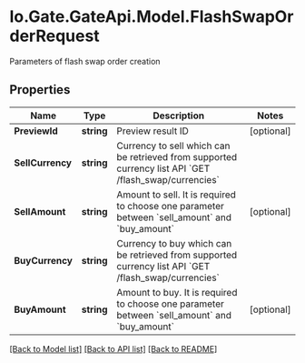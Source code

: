 
# Io.Gate.GateApi.Model.FlashSwapOrderRequest

Parameters of flash swap order creation

## Properties

Name | Type | Description | Notes
------------ | ------------- | ------------- | -------------
**PreviewId** | **string** | Preview result ID | [optional] 
**SellCurrency** | **string** | Currency to sell which can be retrieved from supported currency list API &#x60;GET /flash_swap/currencies&#x60; | 
**SellAmount** | **string** | Amount to sell. It is required to choose one parameter between &#x60;sell_amount&#x60; and &#x60;buy_amount&#x60; | [optional] 
**BuyCurrency** | **string** | Currency to buy which can be retrieved from supported currency list API &#x60;GET /flash_swap/currencies&#x60; | 
**BuyAmount** | **string** | Amount to buy. It is required to choose one parameter between &#x60;sell_amount&#x60; and &#x60;buy_amount&#x60; | [optional] 

[[Back to Model list]](../README.md#documentation-for-models)
[[Back to API list]](../README.md#documentation-for-api-endpoints)
[[Back to README]](../README.md)
